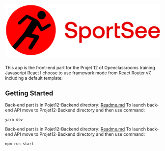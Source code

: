 # ![sportSee](public/logo.png)

This app is the front-end part for the Projet 12 of Openclassrooms training Javascript React
I choose to use framework mode from React Router v7, including a default template:

## Getting Started

Back-end part is in Pojet12-Backend directory: [Readme.md](Projet12-Backend/README.md)
To launch back-end API move to Projet12-Backend directory and then use command:
```bash
yarn dev
```  

Back-end part is in Pojet12-Backend directory: [Readme.md](Projet12-Frontend/README.md)
To launch back-end API move to Projet12-Backend directory and then use command:
```bash
npm run start
```  
